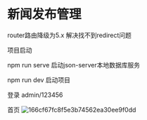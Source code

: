 # 新闻发布管理

router路由降级为5.x 解决找不到redirect问题

项目启动

npm run serve 启动json-server本地数据库服务

npm run dev 启动项目

登录
admin/123456

首页
![166cf67fc8f5e3b74562ea30ee9f0dd](https://github.com/brujie/news-react-project/assets/54068022/a6b4be6f-f4f5-4bf6-afd4-b920e858cad9)

